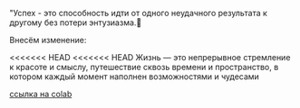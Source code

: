 "Успех - это способность идти от одного неудачного результата к другому без потери энтузиазма.🎯

Внесём изменение: 

<<<<<<< HEAD
<<<<<<< HEAD
Жизнь — это непрерывное стремление к красоте и смыслу, путешествие сквозь времени и пространство, в котором каждый момент наполнен возможностями и чудесами

[ссылка на сolab](https://colab.research.google.com/drive/1BDnJcU5SJm8w07uWYmpazCaxvz7DIXZJ?usp=sharing)
